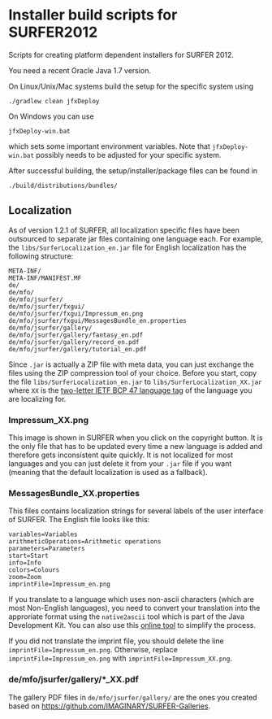 Installer build scripts for SURFER2012
======================================

Scripts for creating platform dependent installers for SURFER 2012.

You need a recent Oracle Java 1.7 version.

On Linux/Unix/Mac systems build the setup for the specific system using
```
./gradlew clean jfxDeploy
```

On Windows you can use
```
jfxDeploy-win.bat
```
which sets some important environment variables. Note that `jfxDeploy-win.bat` possibly needs to be adjusted for your specific system.

After successful building, the setup/installer/package files can be found in
```
./build/distributions/bundles/
```

Localization
------------

As of version 1.2.1 of SURFER, all localization specific files have been outsourced to separate jar files containing one language each. For example, the `libs/SurferLocalization_en.jar` file for English localization has the following structure:
```
META-INF/
META-INF/MANIFEST.MF
de/
de/mfo/
de/mfo/jsurfer/
de/mfo/jsurfer/fxgui/
de/mfo/jsurfer/fxgui/Impressum_en.png
de/mfo/jsurfer/fxgui/MessagesBundle_en.properties
de/mfo/jsurfer/gallery/
de/mfo/jsurfer/gallery/fantasy_en.pdf
de/mfo/jsurfer/gallery/record_en.pdf
de/mfo/jsurfer/gallery/tutorial_en.pdf
```

Since `.jar` is actually a ZIP file with meta data, you can just exchange the files using the ZIP compression tool of your choice. Before you start, copy the file `libs/SurferLocalization_en.jar` to `libs/SurferLocalization_XX.jar` where `XX` is the [two-letter IETF BCP 47 language tag](http://rishida.net/utils/subtags/) of the language you are localizing for.

### Impressum_XX.png

This image is shown in SURFER when you click on the copyright button. It is the only file that has to be updated every time a new language is added and therefore gets inconsistent quite quickly. It is not localized for most languages and you can just delete it from your `.jar` file if you want (meaning that the default localization is used as a fallback).

### MessagesBundle_XX.properties

This files contains localization strings for several labels of the user interface of SURFER. The English file looks like this:
```
variables=Variables
arithmeticOperations=Arithmetic operations
parameters=Parameters
start=Start
info=Info
colors=Colours
zoom=Zoom
imprintFile=Impressum_en.png
```
If you translate to a language which uses non-ascii characters (which are most Non-English languages), you need to convert your translation into the approriate format using the `native2ascii` tool which is part of the Java Development Kit. You can also use this [online tool](http://native2ascii.net/) to simplify the process.

If you did not translate the imprint file, you should delete the line `imprintFile=Impressum_en.png`. Otherwise, replace `imprintFile=Impressum_en.png` with `imprintFile=Impressum_XX.png`.

### de/mfo/jsurfer/gallery/*_XX.pdf

The gallery PDF files in `de/mfo/jsurfer/gallery/` are the ones you created based on https://github.com/IMAGINARY/SURFER-Galleries. 
